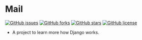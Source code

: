# Mail

[![GitHub issues](https://img.shields.io/github/issues/PriyanshBordia/Mail)](https://github.com/PriyanshBordia/Mail/issues)
[![GitHub forks](https://img.shields.io/github/forks/PriyanshBordia/Mail)](https://github.com/PriyanshBordia/Mail/network)
[![GitHub stars](https://img.shields.io/github/stars/PriyanshBordia/Mail)](https://github.com/PriyanshBordia/Mail/stargazers)
[![GitHub license](https://img.shields.io/github/license/PriyanshBordia/Mail)](https://github.com/PriyanshBordia/Mail/blob/main/LICENSE)

- A project to learn more how Django works.